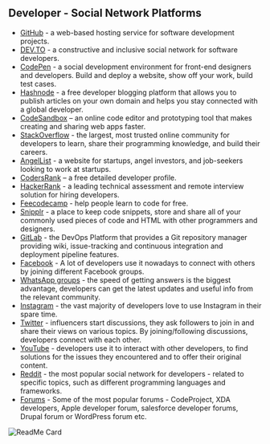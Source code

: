 
## Developer - Social Network Platforms ##

- [GitHub](https://github.com/) - a web-based hosting service for software development projects. <br />
- [DEV.TO](https://dev.to/) - a constructive and inclusive social network for software developers. <br />
- [CodePen](https://codepen.io/) - a social development environment for front-end designers and developers. Build and deploy a website, show off your work, build test cases. <br />
- [Hashnode](https://hashnode.com/) - a free developer blogging platform that allows you to publish articles on your own domain and helps you stay connected with a global developer. <br />
- [CodeSandbox](https://codesandbox.io/) – an online code editor and prototyping tool that makes creating and sharing web apps faster. <br />
- [StackOverflow](https://stackoverflow.com/) - the largest, most trusted online community for developers to learn, share their programming knowledge, and build their careers. <br />
- [AngelList](https://angel.co/) - a website for startups, angel investors, and job-seekers looking to work at startups. <br />
- [CodersRank](https://codersrank.io/) – a free detailed developer profile. <br />
- [HackerRank](https://www.hackerrank.com/) - a leading technical assessment and remote interview solution for hiring developers. <br />
- [Feecodecamp](https://www.freecodecamp.org/) - help people learn to code for free. <br />
- [Snipplr](https://snipplr.com/) - a place to keep code snippets, store and share all of your commonly used pieces of code and HTML with other programmers and designers. <br />
- [GitLab](https://about.gitlab.com/) - the DevOps Platform that provides a Git repository manager providing wiki, issue-tracking and continuous integration and deployment pipeline features. <br />
- [Facebook](https://www.facebook.com/groups/fbdevelopers/) - A lot of developers use it nowadays to connect with others by joining different Facebook groups. <br />
- [WhatsApp groups](https://whatsapp.com/) - the speed of getting answers is the biggest advantage, developers can get the latest updates and useful info from the relevant community. <br />
- [Instagram](https://www.instagram.com/developergroup.in) - the vast majority of developers love to use Instagram in their spare time. <br /> 
- [Twitter](https://followerwonk.com/) -  influencers start discussions, they ask followers to join in and share their views on various topics. By joining/following discussions, developers connect with each other. <br /> 
- [YouTube](https://developers.google.com/youtube) - developers use it to interact with other developers, to find solutions for the issues they encountered and to offer their original content. <br />
- [Reddit](https://www.reddit.com/) - the most popular social network for developers - related to specific topics, such as different programming languages and frameworks. <br />
- [Forums](https://developer.apple.com/forums/) - Some of the most popular forums - CodeProject, XDA developers, Apple developer forum, salesforce developer forums, Drupal forum or WordPress forum etc. <br />



![ReadMe Card](https://github-readme-stats.vercel.app/api/pin/?username=nammoooo&repo=Developer_Networking_Platform)





